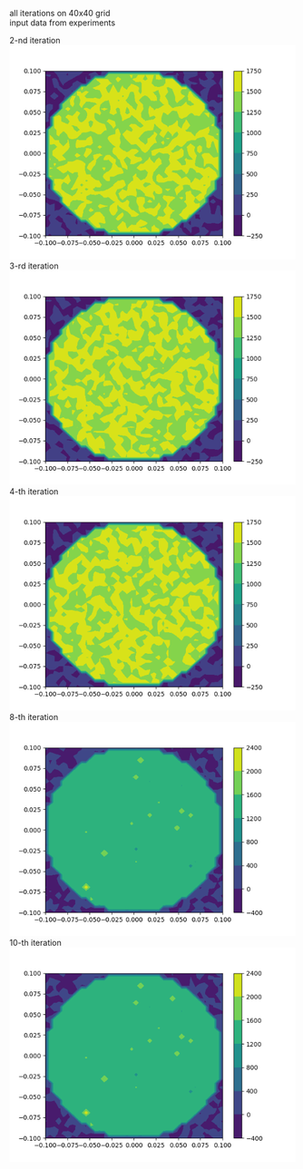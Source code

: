all iterations on 40x40 grid  
input data from experiments  
  
  
2-nd iteration  
![1](iter_2.png)  
3-rd iteration  
![1](iter_3.png)  
4-th iteration  
![1](iter_4.png)  
8-th iteration  
![1](iter_8.png)  
10-th iteration  
![1](iter_10.png)  
